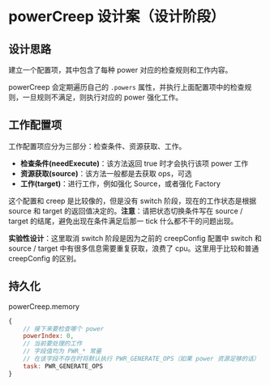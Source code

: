 # powerCreep 设计案（设计阶段）

## 设计思路

建立一个配置项，其中包含了每种 power 对应的检查规则和工作内容。

powerCreep 会定期遍历自己的 `.powers` 属性，并执行上面配置项中的检查规则，一旦规则不满足，则执行对应的 power 强化工作。

## 工作配置项

工作配置项应分为三部分：检查条件、资源获取、工作。

- **检查条件(needExecute)**：该方法返回 true 时才会执行该项 power 工作
- **资源获取(source)**：该方法一般都是去获取 ops，可选
- **工作(target)**：进行工作，例如强化 Source，或者强化 Factory

这个配置和 creep 是比较像的，但是没有 switch 阶段，现在的工作状态是根据 source 和 target 的返回值决定的。**注意**：请把状态切换条件写在 source / target 的结尾，避免出现在条件满足后那一 tick 什么都不干的问题出现。

**实验性设计**：这里取消 switch 阶段是因为之前的 creepConfig 配置中 switch 和 source / target 中有很多信息需要重复获取，浪费了 cpu。这里用于比较和普通 creepConfig 的区别。

## 持久化

powerCreep.memory

```js
{
    // 接下来要检查哪个 power
    powerIndex: 0, 
    // 当前要处理的工作
    // 字段值均为 PWR_* 常量
    // 在该字段不存在时将默认执行 PWR_GENERATE_OPS（如果 power 资源足够的话）
    task: PWR_GENERATE_OPS
}
```